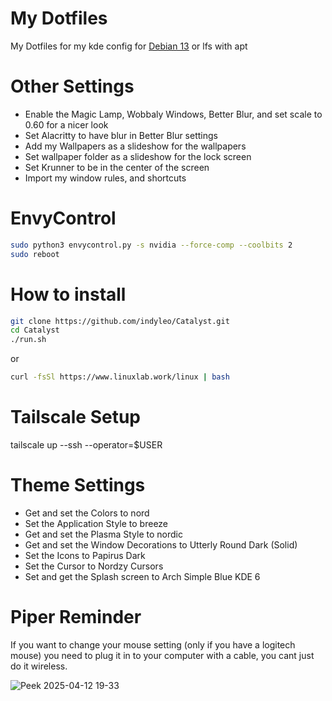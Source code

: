 # My Dotfiles

My Dotfiles for my kde config for [Debian 13](https://cdimage.debian.org/cdimage/weekly-builds/amd64/iso-cd/) or lfs with apt

# Other Settings

- Enable the Magic Lamp, Wobbaly Windows, Better Blur, and set scale to 0.60 for a nicer look
- Set Alacritty to have blur in Better Blur settings
- Add my Wallpapers as a slideshow for the wallpapers
- Set wallpaper folder as a slideshow for the lock screen
- Set Krunner to be in the center of the screen
- Import my window rules, and shortcuts

# EnvyControl

```bash
sudo python3 envycontrol.py -s nvidia --force-comp --coolbits 2
sudo reboot

```

# How to install

```bash
git clone https://github.com/indyleo/Catalyst.git
cd Catalyst
./run.sh
```

or

```bash
curl -fsSl https://www.linuxlab.work/linux | bash
```

# Tailscale Setup

tailscale up --ssh --operator=$USER

# Theme Settings

- Get and set the Colors to nord
- Set the Application Style to breeze
- Get and set the Plasma Style to nordic
- Get and set the Window Decorations to Utterly Round Dark (Solid)
- Set the Icons to Papirus Dark
- Set the Cursor to Nordzy Cursors
- Set and get the Splash screen to Arch Simple Blue KDE 6

# Piper Reminder

If you want to change your mouse setting (only if you have a logitech mouse) you need to plug it in to your computer with a cable, you cant just do it wireless.

![Peek 2025-04-12 19-33](https://github.com/user-attachments/assets/75ccd3a4-b78e-4329-9e5d-4f82053fe187)
